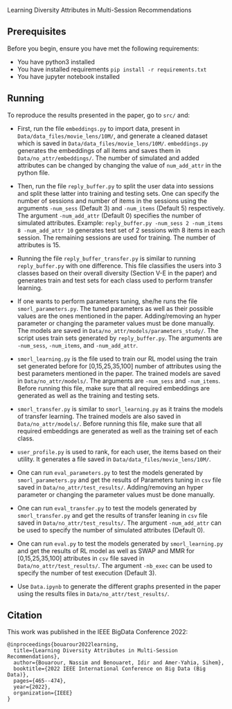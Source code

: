 Learning Diversity Attributes in Multi-Session Recommendations

## Prerequisites
Before you begin, ensure you have met the following requirements:
<!--- These are just example requirements. Add, duplicate or remove as required --->
* You have python3  installed  
* You have installed requirements  `pip install -r requirements.txt`
* You have jupyter notebook installed

## Running
To reproduce the results presented in the paper, go to ```src/``` and:
* First, run the file `embeddings.py` to import data, present in ```Data/data_files/movie_lens/10M/```, and generate a cleaned dataset which is saved in ```Data/data_files/movie_lens/10M/```. `embeddings.py` generates the embeddings of all items and saves them in ```Data/no_attr/embeddings/```. The number of simulated and added attributes can be changed by changing the value of `num_add_attr` in the python file.

* Then, run the file `reply_buffer.py` to split the user data into sessions and split these latter into training and testing sets. One can specify the number of sessions and number of items in the sessions using the arguments `-num_sess` (Default 3) and `-num_items` (Default 5) respectively. The argument `-num_add_attr` (Default 0) specifies the number of simulated attributes. Example: `reply_buffer.py -num_sess 2 -num_items 8 -num_add_attr 10` generates test set of 2 sessions with 8 items in each session. The remaining sessions are used for training. The number of attributes is 15.

* Running the file `reply_buffer_transfer.py` is similar to running `reply_buffer.py` with one difference. This file classifies the users into 3 classes based on their overall diversity (Section V-E in the paper) and generates train and test sets for each class used to perform transfer learning.

* If one wants to perform parameters tuning, she/he runs the file `smorl_parameters.py`. The tuned parameters as well as their possible values are the ones mentioned in the paper. Adding/removing an hyper parameter or changing the parameter values must be done manually. The models are saved in ```Data/no_attr/models/parameters_study/```. The script uses train sets generated by `reply_buffer.py`. The arguments are `-num_sess`, `-num_items`, and `-num_add_attr`.

* `smorl_learning.py` is the file used to train our RL model using the train set generated before for \[0,15,25,35,100\] number of attributes using the best parameters mentioned in the paper.  The trained models are saved in ```Data/no_attr/models/```. The arguments are `-num_sess` and `-num_items`. Before running this file, make sure that all required embeddings are generated as well as the training and testing sets.

* `smorl_transfer.py` is similar to `smorl_learning.py` as it trains the models of transfer learning. The trained models are also saved in ```Data/no_attr/models/```. Before running this file, make sure that all required embeddings are generated as well as the training set of each class.

* `user_profile.py` is used to rank, for each user, the items based on their utility. It generates a file saved in ```Data/data_files/movie_lens/10M/```.

* One can run `eval_parameters.py` to test the models generated by `smorl_parameters.py` and get the results of Parameters tuning in `csv` file saved in `Data/no_attr/test_results/`. Adding/removing an hyper parameter or changing the parameter values must be done manually.

* One can run `eval_transfer.py` to test the models generated by `smorl_transfer.py` and get the results of transfer leaning in `csv` file saved in `Data/no_attr/test_results/`. The argument `-num_add_attr` can be used to specify the number of simulated attributes (Default 0).

* One can run `eval.py` to test the models generated by `smorl_learning.py` and get the results of RL model as well as SWAP and MMR for \[0,15,25,35,100\] attributes in `csv` file saved in `Data/no_attr/test_results/`. The argument `-nb_exec` can be used to specify the number of test execution (Default 3).

* Use `Data.ipynb` to generate the different graphs presented in the paper using the results files in `Data/no_attr/test_results/`.

## Citation
This work was published in the IEEE BigData Conference 2022:
```
@inproceedings{bouarour2022learning,
  title={Learning Diversity Attributes in Multi-Session Recommendations},
  author={Bouarour, Nassim and Benouaret, Idir and Amer-Yahia, Sihem},
  booktitle={2022 IEEE International Conference on Big Data (Big Data)},
  pages={465--474},
  year={2022},
  organization={IEEE}
}
```
